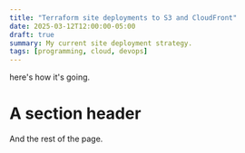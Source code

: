 ```yaml
---
title: "Terraform site deployments to S3 and CloudFront"
date: 2025-03-12T12:00:00-05:00
draft: true
summary: My current site deployment strategy.
tags: [programming, cloud, devops]
---
```


here's how it's going.

# A section header

And the rest of the page.
